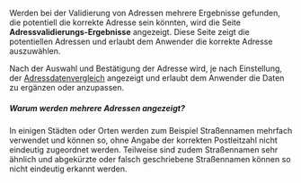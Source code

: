 Werden bei der Validierung von Adressen mehrere Ergebnisse gefunden, die potentiell die korrekte Adresse sein könnten, wird die Seite **Adressvalidierungs-Ergebnisse** angezeigt. Diese Seite zeigt die potentiellen Adressen und erlaubt dem Anwender die korrekte Adresse auszuwählen.

Nach der Auswahl und Bestätigung der Adresse wird, je nach Einstellung, der [Adressdatenvergleich](../compare-address/) angezeigt und erlaubt dem Anwender die Daten zu ergänzen oder anzupassen. 

##### Warum werden mehrere Adressen angezeigt?

In einigen Städten oder Orten werden zum Beispiel Straßennamen mehrfach verwendet und können so, ohne Angabe der korrekten Postleitzahl nicht eindeutig zugeordnet werden. Teilweise sind zudem Straßennamen sehr ähnlich und abgekürzte oder falsch geschriebene Straßennamen können so nicht eindeutig erkannt werden.